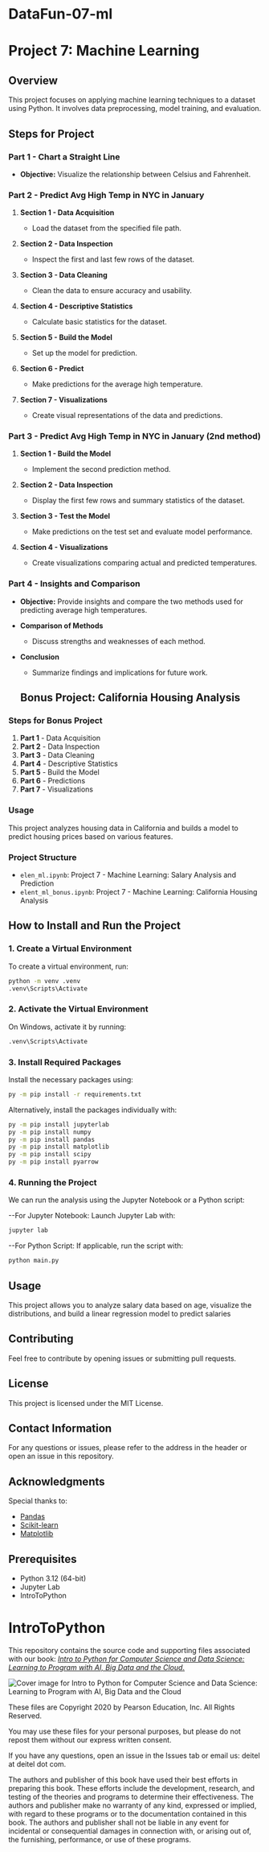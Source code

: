 # DataFun-07-ml
# Project 7: Machine Learning

## Overview
This project focuses on applying machine learning techniques to a dataset using Python. It involves data preprocessing, model training, and evaluation.
## Steps for Project

### Part 1 - Chart a Straight Line
- **Objective:** Visualize the relationship between Celsius and Fahrenheit.

### Part 2 - Predict Avg High Temp in NYC in January
1. **Section 1 - Data Acquisition**
   - Load the dataset from the specified file path.
  
2. **Section 2 - Data Inspection**
   - Inspect the first and last few rows of the dataset.
  
3. **Section 3 - Data Cleaning**
   - Clean the data to ensure accuracy and usability.
  
4. **Section 4 - Descriptive Statistics**
   - Calculate basic statistics for the dataset.

5. **Section 5 - Build the Model**
   - Set up the model for prediction.

6. **Section 6 - Predict**
   - Make predictions for the average high temperature.

7. **Section 7 - Visualizations**
   - Create visual representations of the data and predictions.

### Part 3 - Predict Avg High Temp in NYC in January (2nd method)
1. **Section 1 - Build the Model**
   - Implement the second prediction method.

2. **Section 2 - Data Inspection**
   - Display the first few rows and summary statistics of the dataset.

3. **Section 3 - Test the Model**
   - Make predictions on the test set and evaluate model performance.

4. **Section 4 - Visualizations**
   - Create visualizations comparing actual and predicted temperatures.

### Part 4 - Insights and Comparison
- **Objective:** Provide insights and compare the two methods used for predicting average high temperatures.
- **Comparison of Methods**
  - Discuss strengths and weaknesses of each method.
  
- **Conclusion**
  - Summarize findings and implications for future work.

  ## Bonus Project: California Housing Analysis

### Steps for Bonus Project
1. **Part 1** - Data Acquisition
2. **Part 2** - Data Inspection
3. **Part 3** - Data Cleaning
4. **Part 4** - Descriptive Statistics
5. **Part 5** - Build the Model
6. **Part 6** - Predictions
7. **Part 7** - Visualizations

### Usage
This project analyzes housing data in California and builds a model to predict housing prices based on various features.

### Project Structure
- `elen_ml.ipynb`: Project 7 - Machine Learning: Salary Analysis and Prediction
- `elent_ml_bonus.ipynb`: Project 7 - Machine Learning: California Housing Analysis


## How to Install and Run the Project

### 1. Create a Virtual Environment
To create a virtual environment, run:
```bash
python -m venv .venv
.venv\Scripts\Activate
```
### 2. Activate the Virtual Environment
On Windows, activate it by running:
```bash
.venv\Scripts\Activate
```
### 3. Install Required Packages

Install the necessary packages using:
```bash
py -m pip install -r requirements.txt
```
Alternatively, install the packages individually with:
```bash
py -m pip install jupyterlab
py -m pip install numpy
py -m pip install pandas
py -m pip install matplotlib
py -m pip install scipy
py -m pip install pyarrow
```
### 4. Running the Project
We can run the analysis using the Jupyter Notebook or a Python script:

--For Jupyter Notebook: Launch Jupyter Lab with:
```bash
jupyter lab
```
--For Python Script: If applicable, run the script with:
```bash
python main.py
```
## Usage
This project allows you to analyze salary data based on age, visualize the distributions, and build a linear regression model to predict salaries

## Contributing
Feel free to contribute by opening issues or submitting pull requests.

## License
This project is licensed under the MIT License.

## Contact Information
For any questions or issues, please refer to the address in the header or open an issue in this repository.

## Acknowledgments
Special thanks to:  
- [Pandas](https://pandas.pydata.org/)
- [Scikit-learn](https://scikit-learn.org/stable/)
- [Matplotlib](https://matplotlib.org/)

## Prerequisites
- Python 3.12 (64-bit)
- Jupyter Lab
- IntroToPython

# IntroToPython
This repository contains the source code and supporting files associated with our book: <a href=https://amzn.to/2KfCptN>_Intro to Python for Computer Science and Data Science: Learning to Program with AI, Big Data and the Cloud_.</a>
    
![Cover image for Intro to Python for Computer Science and Data Science: 
    Learning to Program with AI, Big Data and the Cloud](https://deitel.com/wp-content/uploads/2020/01/intro-to-python-for-computer-science-and-data-science.jpg)

These files are Copyright 2020 by Pearson Education, Inc. All Rights Reserved. 

You may use these files for your personal purposes, but please do not repost them without our express written consent.

If you have any questions, open an issue in the Issues tab or email us: deitel at deitel dot com.

The authors and publisher of this book have used their best efforts in preparing this book. These efforts include the development, research, and testing of the theories and programs to determine their effectiveness. The authors and publisher make no warranty of any kind, expressed or implied, with regard to these programs or to the documentation contained in this book. The authors and publisher shall not be liable in any event for incidental or consequential damages in connection with, or arising out of, the furnishing, performance, or use of these programs.

